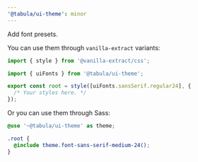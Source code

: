 ```yaml
---
'@tabula/ui-theme': minor
---
```


Add font presets.

You can use them through `vanilla-extract` variants:

```typescript
import { style } from '@vanilla-extract/css';

import { uiFonts } from '@tabula/ui-theme';

export const root = style([uiFonts.sansSerif.regular24], {
  /* Your styles here. */
});
```

Or you can use them through Sass:

```scss
@use '~@tabula/ui-theme' as theme;

.root {
  @include theme.font-sans-serif-medium-24();
}
```
